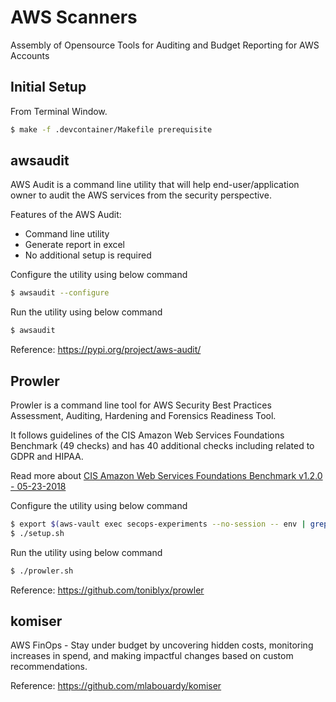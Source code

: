 # AWS Scanners 

Assembly of Opensource Tools for Auditing and Budget Reporting for AWS Accounts

## Initial Setup

From Terminal Window.
```sh
$ make -f .devcontainer/Makefile prerequisite
```

## awsaudit 

AWS Audit is a command line utility that will help end-user/application owner to audit the AWS services from the security perspective.

Features of the AWS Audit:
* Command line utility
* Generate report in excel
* No additional setup is required

Configure the utility using below command
```sh
$ awsaudit --configure
```

Run the utility using below command
```sh
$ awsaudit
```

Reference: https://pypi.org/project/aws-audit/

## Prowler

Prowler is a command line tool for AWS Security Best Practices Assessment, Auditing, Hardening and Forensics Readiness Tool.

It follows guidelines of the CIS Amazon Web Services Foundations Benchmark (49 checks) and has 40 additional checks including related to GDPR and HIPAA.

Read more about [CIS Amazon Web Services Foundations Benchmark v1.2.0 - 05-23-2018](https://d0.awsstatic.com/whitepapers/compliance/AWS_CIS_Foundations_Benchmark.pdf)

Configure the utility using below command
```sh
$ export $(aws-vault exec secops-experiments --no-session -- env | grep AWS | xargs)
$ ./setup.sh
```

Run the utility using below command
```sh
$ ./prowler.sh 
```

Reference: https://github.com/toniblyx/prowler

## komiser
AWS FinOps - Stay under budget by uncovering hidden costs, monitoring increases in spend, and making impactful changes based on custom recommendations.

Reference: https://github.com/mlabouardy/komiser
